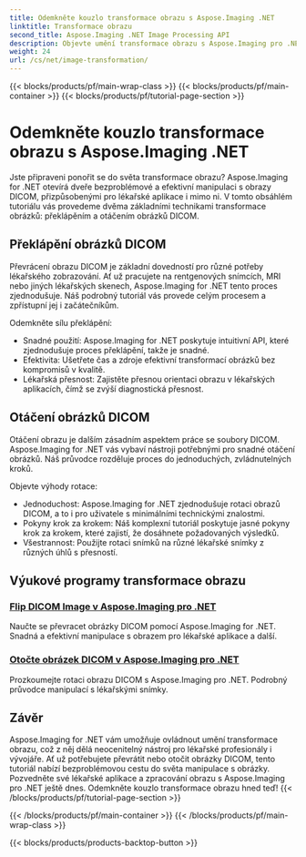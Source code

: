 ```yaml
---
title: Odemkněte kouzlo transformace obrazu s Aspose.Imaging .NET
linktitle: Transformace obrazu
second_title: Aspose.Imaging .NET Image Processing API
description: Objevte umění transformace obrazu s Aspose.Imaging pro .NET. Naučte se bez námahy převracet a otáčet obrázky DICOM pro lékařské aplikace a další.
weight: 24
url: /cs/net/image-transformation/
---
```


{{< blocks/products/pf/main-wrap-class >}}
{{< blocks/products/pf/main-container >}}
{{< blocks/products/pf/tutorial-page-section >}}

# Odemkněte kouzlo transformace obrazu s Aspose.Imaging .NET


Jste připraveni ponořit se do světa transformace obrazu? Aspose.Imaging for .NET otevírá dveře bezproblémové a efektivní manipulaci s obrazy DICOM, přizpůsobenými pro lékařské aplikace i mimo ni. V tomto obsáhlém tutoriálu vás provedeme dvěma základními technikami transformace obrázků: překlápěním a otáčením obrázků DICOM. 

## Překlápění obrázků DICOM

Převrácení obrazu DICOM je základní dovedností pro různé potřeby lékařského zobrazování. Ať už pracujete na rentgenových snímcích, MRI nebo jiných lékařských skenech, Aspose.Imaging for .NET tento proces zjednodušuje. Náš podrobný tutoriál vás provede celým procesem a zpřístupní jej i začátečníkům.

Odemkněte sílu překlápění:
- Snadné použití: Aspose.Imaging for .NET poskytuje intuitivní API, které zjednodušuje proces překlápění, takže je snadné.
- Efektivita: Ušetřete čas a zdroje efektivní transformací obrázků bez kompromisů v kvalitě.
- Lékařská přesnost: Zajistěte přesnou orientaci obrazu v lékařských aplikacích, čímž se zvýší diagnostická přesnost.

## Otáčení obrázků DICOM

Otáčení obrazu je dalším zásadním aspektem práce se soubory DICOM. Aspose.Imaging for .NET vás vybaví nástroji potřebnými pro snadné otáčení obrázků. Náš průvodce rozděluje proces do jednoduchých, zvládnutelných kroků.

Objevte výhody rotace:
- Jednoduchost: Aspose.Imaging for .NET zjednodušuje rotaci obrazů DICOM, a to i pro uživatele s minimálními technickými znalostmi.
- Pokyny krok za krokem: Náš komplexní tutoriál poskytuje jasné pokyny krok za krokem, které zajistí, že dosáhnete požadovaných výsledků.
- Všestrannost: Použijte rotaci snímků na různé lékařské snímky z různých úhlů s přesností.

## Výukové programy transformace obrazu
### [Flip DICOM Image v Aspose.Imaging pro .NET](./flip-dicom-image/)
Naučte se převracet obrázky DICOM pomocí Aspose.Imaging for .NET. Snadná a efektivní manipulace s obrazem pro lékařské aplikace a další.
### [Otočte obrázek DICOM v Aspose.Imaging pro .NET](./rotate-dicom-image/)
Prozkoumejte rotaci obrazu DICOM s Aspose.Imaging pro .NET. Podrobný průvodce manipulací s lékařskými snímky.

## Závěr

Aspose.Imaging for .NET vám umožňuje ovládnout umění transformace obrazu, což z něj dělá neocenitelný nástroj pro lékařské profesionály i vývojáře. Ať už potřebujete převrátit nebo otočit obrázky DICOM, tento tutoriál nabízí bezproblémovou cestu do světa manipulace s obrázky. Pozvedněte své lékařské aplikace a zpracování obrazu s Aspose.Imaging pro .NET ještě dnes. Odemkněte kouzlo transformace obrazu hned teď!
{{< /blocks/products/pf/tutorial-page-section >}}

{{< /blocks/products/pf/main-container >}}
{{< /blocks/products/pf/main-wrap-class >}}

{{< blocks/products/products-backtop-button >}}
